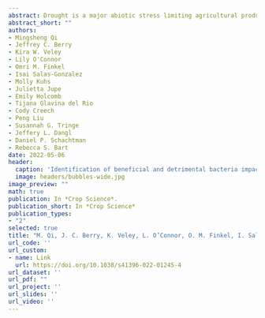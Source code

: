 ```yaml
---
abstract: Drought is a major abiotic stress limiting agricultural productivity. Previous field-level experiments have demonstrated that drought decreases microbiome diversity in the root and rhizosphere. How these changes ultimately affect plant health remains elusive. Toward this end, we combined reductionist, transitional and ecological approaches, applied to the staple cereal crop sorghum to identify key root-associated microbes that robustly affect drought-stressed plant phenotypes. Fifty-three Arabidopsis-associated bacteria were applied to sorghum seeds and their effect on root growth was monitored. Two Arthrobacter strains caused root growth inhibition (RGI) in Arabidopsis and sorghum. In the context of synthetic communities, Variovorax strains were able to protect plants from Arthrobacter-caused RGI. As a transitional system, high-throughput phenotyping was used to test the synthetic communities. During drought stress, plants colonized by Arthrobacter had reduced growth and leaf water content. Plants colonized by both Arthrobacter and Variovorax performed as well or better than control plants. In parallel, we performed a field trial wherein sorghum was evaluated across drought conditions. By incorporating data on soil properties into the microbiome analysis, we accounted for experimental noise with a novel method and were able to observe the negative correlation between the abundance of Arthrobacter and plant growth. Having validated this approach, we cross-referenced datasets from the high-throughput phenotyping and field experiments and report a list of bacteria with high confidence that positively associated with plant growth under drought stress. In conclusion, a three-tiered experimental system successfully spanned the lab-to-field gap and identified beneficial and deleterious bacterial strains for sorghum under drought.
abstract_short: ""
authors:
- Mingsheng Qi
- Jeffrey C. Berry
- Kira W. Veley
- Lily O'Connor
- Omri M. Finkel
- Isai Salas-Gonzalez
- Molly Kuhs
- Julietta Jupe
- Emily Holcomb
- Tijana Glavina del Rio
- Cody Creech
- Peng Liu
- Susannah G. Tringe
- Jeffery L. Dangl
- Daniel P. Schachtman
- Rebecca S. Bart
date: 2022-05-06
header:
  caption: 'Identification of beneficial and detrimental bacteria impacting sorghum responses to drought using multi-scale and multi-system microbiome comparisons'
  image: headers/bubbles-wide.jpg
image_preview: ""
math: true
publication: In *Crop Science*.
publication_short: In *Crop Science*
publication_types:
- "2"
selected: true
title: "M. Qi, J. C. Berry, K. Veley, L. O’Connor, O. M. Finkel, I. Salas-González, M. Kuhs, J. Jupe, E. Holcomb, T.G. del Rio, C. Creech, P. Liu, S. Tringe, J. L. Dangl, D. Schachtman, R. S. Bart (2022), Identification of beneficial and detrimental bacteria impacting sorghum responses to drought using multi-scale and multi-system microbiome comparisons, ISME J."
url_code: ''
url_custom:
- name: Link
  url: https://doi.org/10.1038/s41396-022-01245-4
url_dataset: ''
url_pdf: ""
url_project: ''
url_slides: ''
url_video: ''
---
```


